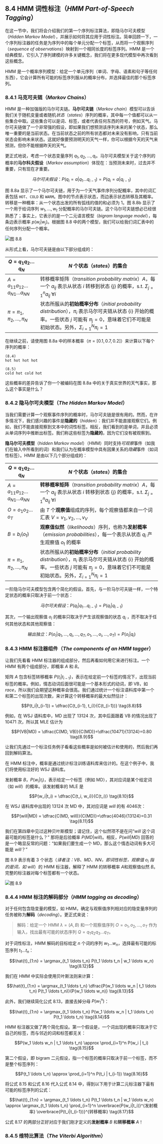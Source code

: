 ## 8.4 HMM 词性标注（*HMM Part-of-Speech Tagging*）

在这一节中，我们将会介绍我们的第一个序列标注算法，即隐马尔可夫模型（*Hidden Markov Model*），并展示如何将其应用于词性标注。简单回顾一下，一个序列标注器的任务是为序列中的每个单元分配一个标签，从而将一个观察序列（*sequence of observations*）映射到一个相同长度的标签序列。HMM 是一个经典模型，它引入了序列建模的许多关键概念，我们将在更多现代模型中再次看到这些概念。

HMM 是一个概率序列模型：给定一个单元序列（单词、字母、语素和句子等任何东西），它会计算所有可能的标签序列服从的概率分布，并选择最佳的那个标签序列。

### 8.4.1 马克可夫链（*Markov Chains*）

HMM 是一种加强版的马尔可夫链。**马尔可夫链**（*Markov chain*）模型可以告诉我们关于随机变量或者随机*状态*（*states*）序列的概率，其中每一个值都可以从一些集合中取。这些集合可以是词、标签，或者代表任何东西的符号，例如天气。马尔可夫链做了一个非常强的假设，即如果我们想预测该序列未来的某个状态，那么唯一重要的是当前状态。在当前状态之前的所有状态都对未来没有影响，只有当前状态会影响未来状态。这就好像要预测明天的天气一样，你可以根据今天的天气来预测，但你不能根据昨天的天气。

更正式地说，考虑一个状态变量序列 $q_1,q_2,\ldots,q_i$。马尔可夫模型关于这个序列的概率的**马尔科夫假设**（*Markov assumption*）体现在：当预测未来时，过去并不重要，只有现在才重要。

$$马尔可夫假设：P(q_i = a | q_1 \ldots q_{i-1}) = P(q_i = a | q_{i-1}) \tag{8.3}$$

图 8.8a 显示了一个马尔可夫链，用于为一个天气事件序列分配概率，其中的词汇表包括 `HOT`、`COLD` 和 `WARM`。图中的节点表示状态，而边表示状态转移及其概率。转移是一种概率：从一个状态出发的所有弧线的值的和必须为 1。图 8.8b 显示了一个用于给词序列 $w_1, \ldots, w_t$ 分配概率的马尔可夫链。这个马尔可夫链想必已经很熟悉了；事实上，它表示的是一个二元语言模型（*bigram language model*），每条边表示概率 $p(w_i|w_j)$。根据图 8.8 中的两个模型，我们可以给我们词汇表中的任何序列分配一个概率。

![图 8.8](assets/fig8.8.png)

从形式上看，马尔可夫链是由以下部分组成的：

| $Q = q_1 q_2 \ldots q_N$ | $N$ 个**状态**（*states*）的集合 |
|---|---|
| $A = a_{11} a_{12} \ldots a_{N1} \ldots a_{NN}$ | 转移概率矩阵（*transition probability matrix*）$A$，每一个 $a_{ij}$ 表示从状态 $i$ 转移到状态 {j} 的概率，s.t. $\Sigma_{j=1}^{n} a_{ij} \; \forall{i}$ |
| $\pi = \pi_1, \pi_2, \ldots, \pi_N$ | 状态所服从的**初始概率分布**（*initial probability distribution*），$\pi_i$ 表示马尔可夫链从状态 {i} 开始的概率。一些状态 $j$ 可能有 $\pi_j = 0$，意味着它们不可能是初始状态。另外，$\Sigma_{i=1}^{N} \pi_i = 1$|

在继续之前，请使用图 8.8a 中的样本概率（$\pi = [0.1, 0.7, 0.2]$）来计算以下每个序列的概率：

```
(8.4)
hot hot hot hot

(8.5)
cold hot cold hot
```

这些概率的差异告诉了你一个被编码在图 8.8a 中的关于真实世界的天气事实，那么这个事实是什么？

### 8.4.2 隐马尔可夫模型（*The Hidden Markov Model*）

当我们需要计算一个观察事件序列的概率时，马尔可夫链是很有用的。然而，在许多情况下，我们感兴趣的事件是**隐藏的**（*hidden*）：我们并不能直接观察它们。例如，我们不能直接观察到文本中的词性标签。相反，我们看到的是单词，并且必须从单词序列中推断出标签。我们称这些标签为**隐藏的**，因为它们没有被观察到。

**隐马尔可夫模型**（*hidden Markov model*）（HMM）同时支持*可观察*事件（如我们在输入中所看到的词）和我们认为在概率模型中具有因果关系的*隐藏*事件（如词性标签）。HMM 是由以下几个部分组成的：

| $Q = q_1 q_2 \ldots q_N$ | $N$ 个**状态**（*states*）的集合 |
|---|---|
| $A = a_{11} a_{12} \ldots a_{N1} \ldots a_{NN}$ | **转移概率矩阵**（*transition probability matrix*）$A$，每一个 $a_{ij}$ 表示从状态 $i$ 转移到状态 {j} 的概率，s.t. $\Sigma_{j=1}^{n} a_{ij} \; \forall{i}$ |
| $O = o_1 o_2 \ldots o_T$ | 由 $T$ 个**观察值**组成的序列，每个观察值都来自一个词汇表 $V = v_1, v_2, \ldots, v_V$ |
| $B = b_i(o_t)$ | **观察值似然**（*likelihoods*）序列，也称为**发射概率**（*emission probabilities*），每一个表示从状态 $q_i$ 产生观察值 $o_t$ 的概率 |
| $\pi = \pi_1, \pi_2, \ldots, \pi_N$ | 状态所服从的**初始概率分布**（*initial probability distribution*），$\pi_i$ 表示马尔可夫链从状态 {i} 开始的概率。一些状态 $j$ 可能有 $\pi_j = 0$，意味着它们不可能是初始状态。另外，$\Sigma_{i=1}^{N} \pi_i = 1$|

一阶隐马尔可夫模型包含两个简化的假设。首先，与一阶马尔可夫链一样，一个特定状态的概率只取决于前一个状态：

$$马尔可夫假设：P(q_i | q_1 \ldots q_{i-1}) = P(q_i | q_{i-1}) \tag{8.6}$$

其次，一个输出观察值 $o_i$ 的概率只取决于产生该观察值的状态 $q_i$ ，而不取决于任何其他状态和其他观察值：

$$输出独立：P(o_i | q_1, \ldots, q_i, \ldots, q_T, o_1, \ldots, o_i, \ldots, o_T) = P(o_i | q_i) \tag{8.7}$$

### 8.4.3 HMM 标注器组件（*The components of an HMM tagger*）

让我们先看看 HMM 标注器的组成部分，然后再看如何用它来进行标注。一个 HMM 有两个组成部分，即概率 $A$ 和 $B$。

矩阵 $A$ 包含标签转移概率 $P(t_i|t_{i-1})$，表示在给定前一个标签的情况下，出现当前标签的概率。例如，情态动词后面很可能是一个基本形式的动词，即 VB，如 *race*，所以我们会期望这种概率会很高。我们通过统计一个标注语料库中第一个和第二个标签的出现次数，来计算这个转移概率的最大似然估计：

$$P(t_i|t_{i-1}) = \dfrac{C(t_{i-1}, t_i)}{C(t_{i-1})} \tag{8.8}$$

例如，在 WSJ 语料库中，MD 出现了 13124 次，其中后面跟着 VB 的情况出现了 10471 次，所以其 MLE 估计为

$$P(VB|MD) = \dfrac{C(MD, VB)}{C(MD)}=\dfrac{10471}{13124}=0.80 \tag{8.9}$$

让我们先通过一个标注任务例子看看这些概率是如何被估计和使用的，然后我们再回到解码算法。

在 HMM 标注中，概率是通过统计标注训练语料库来估计的。在这个例子中，我们将使用标注好的 WSJ 语料库。

发射概率 $B$，$P(w_i|t_i)$，表示给定一个标签（例如 MD），其对应词是某个给定词（如 *will*）的概率。该发射概率的 MLE 是

$$P(w_i|t_i) = \dfrac{C(t_i, w_i)}{C(t_i)} \tag{8.10}$$

在 WSJ 语料库中出现的 13124 次 MD 中，其对应词是 *will* 的有 4046次：

$$P(will|MD) = \dfrac{C(MD, will)}{C(MD)}=\dfrac{4046}{13124}=0.31 \tag{8.11}$$

我们在第四章中见过这种贝叶斯模型；请记住，这个似然项不是在问“*will* 这个词最可能的标签是什么？” 那将是后验概率 $P(MD|will)$。相反，$P(will|MD)$ 回答的是一个略显反常的问题：“如果我们要生成一个 MD，那么这个情态动词有多大可能是 *will*？”

图 8.9 表示有着 3 个状态（*译者注：VB、MD、NN，即词性标签，观察值 $o_i$ 指的是词，如 will*）的 HMM 标注器，解释了 HMM 的转移概率 $A$和观察值似然 $B$。完整的标注器对每个标签都有一个状态。

![图 8.9](assets/fig8.9.png)

### 8.4.4 HMM 标注的解码部分（*HMM tagging as decoding*）

对于任何包含隐变量的模型，如 HMM，确定与观察值序列相对应的隐变量序列的任务被称为**解码**（*decoding*）。更正式来说：

> 解码：给定一个 HMM $\lambda = (A, B)$ 和一个观察值序列 $O = o_1, o_2, \ldots, o_T$ 作为输入，找出最有可能的状态序列 $Q = q_1 q_2 q_3 \ldots q_T$。

对于词性标注，HMM 解码的目标给定 $n$ 个词的序列 $w_1 \ldots w_n$，选择最有可能的标签序列 $t_1 \ldots t_n$：

$$\hat{t}_{1:n} = \argmax_{t_1 \ldots t_n} P(t_1 \ldots t_n | w_1 \ldots w_n) \tag{8.12}$$

我们在 HMM 中实际会使用贝叶斯法则来计算：

$$\hat{t}_{1:n} = \argmax_{t_1 \ldots t_n} \dfrac{P(w_1 \ldots w_n | t_1 \ldots t_n) P(t_1 \ldots t_n)}{P(w_1 \ldots w_n)} \tag{8.13}$$

此外，我们继续简化公式 8.13，直接去掉分母 $P(w_1^n)$：

$$\hat{t}_{1:n} = \argmax_{t_1 \ldots t_n} P(w_1 \ldots w_n | t_1 \ldots t_n) P(t_1 \ldots t_n) \tag{8.14}$$

HMM 标注器又做了两个简化假设。第一个假设是，一个词出现的概率只取决于它自己的标签，而与邻近的词和标签都无关：

$$P(w_1 \ldots w_n | t_1 \ldots t_n) \approx  \prod_{i=1}^n P(w_i | t_i) \tag{8.15}$$

第二个假设，即 bigram 二元假设，指一个标签的概率只取决于前一个标签，而不是整个标签序列：

$$P(t_1 \ldots t_n) \approx \prod_{i=1}^n P(t_i | t_{i-1}) \tag{8.16}$$

将公式 8.15 和公式 8.16 代入公式 8.14 中，得到以下用于计算二元标注器下最有可能的标签序列的公式：

$$\hat{t}_{1:n} = \argmax_{t_1 \ldots t_n} P(t_1 \ldots t_n | w_1 \ldots w_n) \approx \argmax_{t_1 \ldots t_n} \prod_{i=1}^n \overbrace{P(w_i|t_i)}^{发射概率} \overbrace{P(t_i|t_{i-1})}^{转移概率} \tag{8.17}$$

公式 8.17 的两部分正好对应于我们刚才定义的**发射概率** $B$ 和**转移概率** $A$！

### 8.4.5 维特比算法（*The Viterbi Algorithm*）
